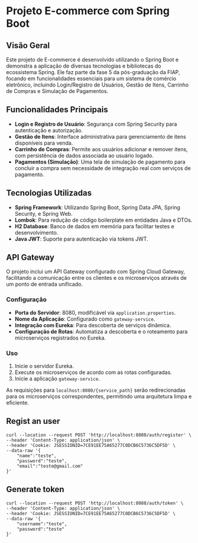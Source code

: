 # Projeto E-commerce com Spring Boot

## Visão Geral
Este projeto de E-commerce é desenvolvido utilizando o Spring Boot e demonstra a aplicação de diversas tecnologias e bibliotecas do ecossistema Spring. Ele faz parte da fase 5 da pós-graduação da FIAP, focando em funcionalidades essenciais para um sistema de comércio eletrônico, incluindo Login/Registro de Usuários, Gestão de Itens, Carrinho de Compras e Simulação de Pagamentos.

## Funcionalidades Principais
- **Login e Registro de Usuário**: Segurança com Spring Security para autenticação e autorização.
- **Gestão de Itens**: Interface administrativa para gerenciamento de itens disponíveis para venda.
- **Carrinho de Compras**: Permite aos usuários adicionar e remover itens, com persistência de dados associada ao usuário logado.
- **Pagamentos (Simulação)**: Uma tela de simulação de pagamento para concluir a compra sem necessidade de integração real com serviços de pagamento.

## Tecnologias Utilizadas
- **Spring Framework**: Utilizando Spring Boot, Spring Data JPA, Spring Security, e Spring Web.
- **Lombok**: Para redução de código boilerplate em entidades Java e DTOs.
- **H2 Database**: Banco de dados em memória para facilitar testes e desenvolvimento.
- **Java JWT**: Suporte para autenticação via tokens JWT.

## API Gateway
O projeto inclui um API Gateway configurado com Spring Cloud Gateway, facilitando a comunicação entre os clientes e os microserviços através de um ponto de entrada unificado.

### Configuração
- **Porta do Servidor**: 8080, modificável via `application.properties`.
- **Nome da Aplicação**: Configurado como `gateway-service`.
- **Integração com Eureka**: Para descoberta de serviços dinâmica.
- **Configuração de Rotas**: Automatiza a descoberta e o roteamento para microserviços registrados no Eureka.

### Uso
1. Inicie o servidor Eureka.
2. Execute os microserviços de acordo com as rotas configuradas.
3. Inicie a aplicação `gateway-service`.

As requisições para `localhost:8080/{service_path}` serão redirecionadas para os microserviços correspondentes, permitindo uma arquitetura limpa e eficiente.

## Regist an user

```
curl --location --request POST 'http://localhost:8080/auth/register' \
--header 'Content-Type: application/json' \
--header 'Cookie: JSESSIONID=7CE91EE75A65277C0DCB6C5736C5DF5D' \
--data-raw '{
    "name":"teste",
    "password":"teste",
    "email":"teste@gmail.com"
}'

```

## Generate token

```
curl --location --request POST 'http://localhost:8080/auth/token' \
--header 'Content-Type: application/json' \
--header 'Cookie: JSESSIONID=7CE91EE75A65277C0DCB6C5736C5DF5D' \
--data-raw '{
    "username":"teste",
    "password":"teste"
}'
```
